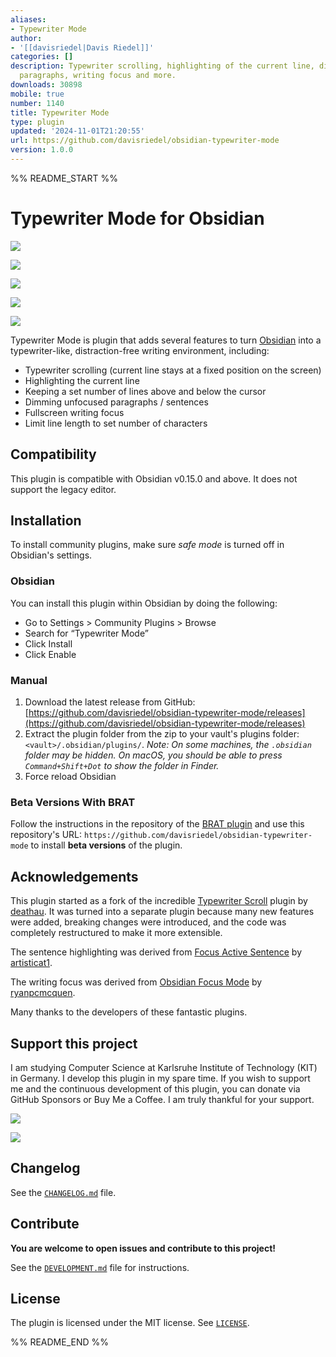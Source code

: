 ```yaml
---
aliases:
- Typewriter Mode
author:
- '[[davisriedel|Davis Riedel]]'
categories: []
description: Typewriter scrolling, highlighting of the current line, dimming of unfocused
  paragraphs, writing focus and more.
downloads: 30898
mobile: true
number: 1140
title: Typewriter Mode
type: plugin
updated: '2024-11-01T21:20:55'
url: https://github.com/davisriedel/obsidian-typewriter-mode
version: 1.0.0
---
```


%% README_START %%

# Typewriter Mode for Obsidian

<!-- markdownlint-disable-next-line -->
[![](https://img.shields.io/badge/Obsidian-%23483699.svg?style=for-the-badge\&logo=obsidian\&logoColor=white)](https://obsidian.md/)
<!-- markdownlint-disable-next-line -->
[![](https://img.shields.io/badge/typescript-%23007ACC.svg?style=for-the-badge\&logo=typescript\&logoColor=white)](https://www.typescriptlang.org/)
<!-- markdownlint-disable-next-line -->
[![](https://img.shields.io/badge/Version-0.0.11-blue?style=for-the-badge)](https://github.com/davisriedel/obsidian-typewriter-mode/releases)
<!-- markdownlint-disable-next-line -->
[![](https://img.shields.io/badge/Buy%20Me%20a%20Coffee-ffdd00?style=for-the-badge\&logo=buy-me-a-coffee\&logoColor=black)](https://www.buymeacoffee.com/davis.riedel)
<!-- markdownlint-disable-next-line -->
[![](https://img.shields.io/badge/sponsor-30363D?style=for-the-badge\&logo=GitHub-Sponsors\&logoColor=#EA4AAA)](https://github.com/sponsors/davisriedel)

Typewriter Mode is plugin that adds several features to turn [Obsidian](https://obsidian.md) into a typewriter-like, distraction-free writing environment, including:

- Typewriter scrolling (current line stays at a fixed position on the screen)
- Highlighting the current line
- Keeping a set number of lines above and below the cursor
- Dimming unfocused paragraphs / sentences
- Fullscreen writing focus
- Limit line length to set number of characters

## Compatibility

This plugin is compatible with Obsidian v0.15.0 and above. It does not support the legacy editor.

## Installation

To install community plugins, make sure _safe mode_ is turned off in Obsidian's settings.

### Obsidian

You can install this plugin within Obsidian by doing the following:

- Go to Settings > Community Plugins > Browse
- Search for “Typewriter Mode”
- Click Install
- Click Enable

### Manual

1. Download the latest release from GitHub: [https://github.com/davisriedel/obsidian-typewriter-mode/releases](https://github.com/davisriedel/obsidian-typewriter-mode/releases)
2. Extract the plugin folder from the zip to your vault's plugins folder: `<vault>/.obsidian/plugins/`. _Note: On some machines, the `.obsidian` folder may be hidden. On macOS, you should be able to press `Command+Shift+Dot` to show the folder in Finder._
3. Force reload Obsidian

### Beta Versions With BRAT

Follow the instructions in the repository of the [BRAT plugin](https://github.com/TfTHacker/obsidian42-brat#Quick-Guide-for-using-BRAT) and use this repository's URL: `https://github.com/davisriedel/obsidian-typewriter-mode` to install **beta versions** of the plugin.

## Acknowledgements

This plugin started as a fork of the incredible [Typewriter Scroll](https://github.com/deathau/cm-typewriter-scroll-obsidian) plugin by [deathau](https://github.com/deathau). It was turned into a separate plugin because many new features were added, breaking changes were introduced, and the code was completely restructured to make it more extensible.

The sentence highlighting was derived from [Focus Active Sentence](https://github.com/artisticat1/focus-active-sentence) by [artisticat1](https://github.com/artisticat1).

The writing focus was derived from [Obsidian Focus Mode](https://github.com/ryanpcmcquen/obsidian-focus-mode) by [ryanpcmcquen](https://github.com/ryanpcmcquen).

Many thanks to the developers of these fantastic plugins.

## Support this project

I am studying Computer Science at Karlsruhe Institute of Technology (KIT) in Germany. I develop this plugin in my spare time. If you wish to support me and the continuous development of this plugin, you can donate via GitHub Sponsors or Buy Me a Coffee. I am truly thankful for your support.

<!-- markdownlint-disable-next-line -->
[![](https://img.shields.io/badge/Buy%20Me%20a%20Coffee-ffdd00?style=for-the-badge\&logo=buy-me-a-coffee\&logoColor=black)](https://www.buymeacoffee.com/davis.riedel)
<!-- markdownlint-disable-next-line -->
[![](https://img.shields.io/badge/sponsor-30363D?style=for-the-badge\&logo=GitHub-Sponsors\&logoColor=#EA4AAA)](https://github.com/sponsors/davisriedel)

## Changelog

See the [`CHANGELOG.md`](CHANGELOG.md) file.

## Contribute

**You are welcome to open issues and contribute to this project!**

See the [`DEVELOPMENT.md`](DEVELOPMENT.md) file for instructions.

## License

The plugin is licensed under the MIT license. See [`LICENSE`](LICENSE).


%% README_END %%